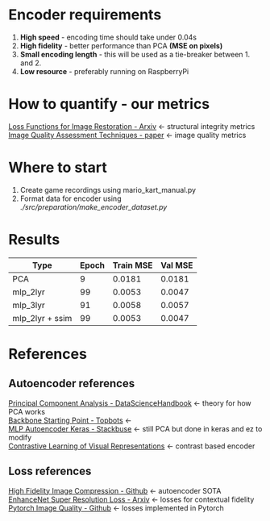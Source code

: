 # Encoder requirements
1. **High speed** - encoding time should take under 0.04s
2. **High fidelity** - better performance than PCA **(MSE on pixels)**
3. **Small encoding length** - this will be used as a tie-breaker between 1. and 2.
4. **Low resource** - preferably running on RaspberryPi 

# How to quantify - our metrics
[Loss Functions for Image Restoration - Arxiv](https://arxiv.org/pdf/1511.08861.pdf) <- structural integrity metrics \
[Image Quality Assessment Techniques - paper](http://www.ijcst.com/vol23/1/sasivarnan.pdf) <- image quality metrics

# Where to start
1. Create game recordings using mario_kart_manual.py
2. Format data for encoder using *./src/preparation/make_encoder_dataset.py*

# Results
|Type           |Epoch|Train MSE|Val MSE|
|---------------|-----|---------|-------|
|PCA            |9    |0.0181   |0.0181 |
|mlp_2lyr       |99   |0.0053   |0.0047 |
|mlp_3lyr       |91   |0.0058   |0.0057 |
|mlp_2lyr + ssim|99   |0.0053   |0.0047 |

# References

## Autoencoder references
[Principal Component Analysis - DataScienceHandbook](https://jakevdp.github.io/PythonDataScienceHandbook/05.09-principal-component-analysis.html) <- theory for how PCA works \
[Backbone Starting Point - Topbots](https://www.topbots.com/a-brief-history-of-neural-network-architectures/) <- \
[MLP Autoencoder Keras - Stackbuse](https://stackabuse.com/autoencoders-for-image-reconstruction-in-python-and-keras/) <- still PCA but done in keras and ez to modify\
[Contrastive Learning of Visual Representations](https://arxiv.org/pdf/2002.05709.pdf) <- contrast based encoder

## Loss references
[High Fidelity Image Compression - Github](https://hific.github.io/) <- autoencoder SOTA\
[EnhanceNet Super Resolution Loss - Arxiv](https://arxiv.org/pdf/1612.07919.pdf) <- losses for contextual fidelity\
[Pytorch Image Quality - Github](https://github.com/photosynthesis-team/piq) <- losses implemented in Pytorch